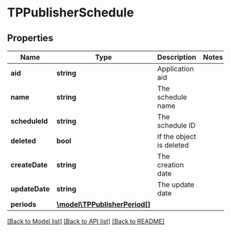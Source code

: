 # TPPublisherSchedule

## Properties
Name | Type | Description | Notes
------------ | ------------- | ------------- | -------------
**aid** | **string** | Application aid | 
**name** | **string** | The schedule name | 
**scheduleId** | **string** | The schedule ID | 
**deleted** | **bool** | If the object is deleted | 
**createDate** | **string** | The creation date | 
**updateDate** | **string** | The update date | 
**periods** | [**\model\TPPublisherPeriod[]**](TPPublisherPeriod.md) |  | 

[[Back to Model list]](../README.md#documentation-for-models) [[Back to API list]](../README.md#documentation-for-api-endpoints) [[Back to README]](../README.md)



